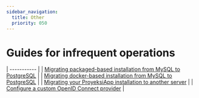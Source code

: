 ```yaml
---
sidebar_navigation:
  title: Other
  priority: 050
---
```


# Guides for infrequent operations

| ----------- |
| [Migrating packaged-based installation from MySQL to PostgreSQL](./packaged-postgresql-migration) |
| [Migrating docker-based installation from MySQL to PostgreSQL](./docker-postgresql-migration) |
| [Migrating your ProyeksiApp installation to another server](./migration) |
| [Configure a custom OpenID Connect provider](./custom-openid-connect-providers) |
